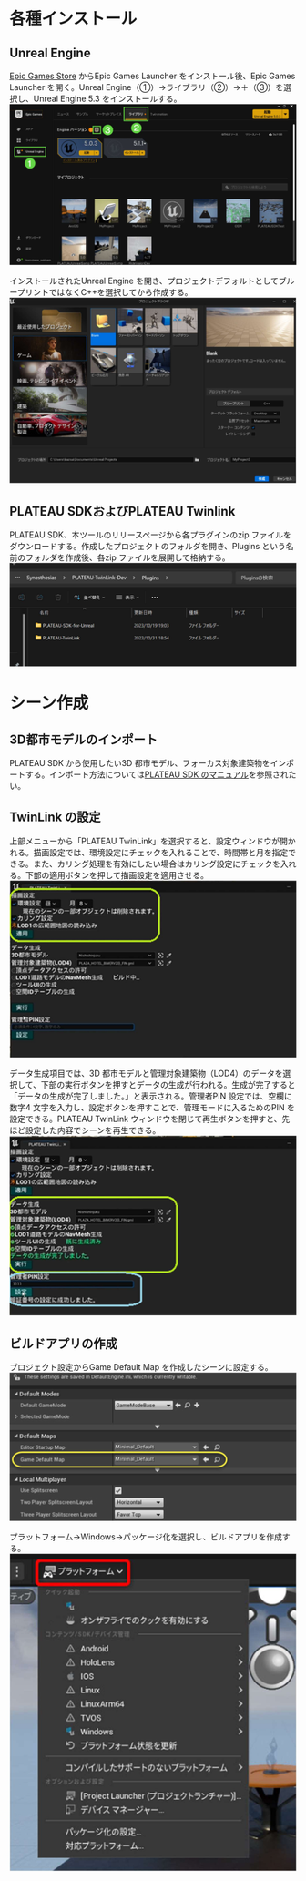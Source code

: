 # 各種インストール
## Unreal Engine
[Epic Games Store](https://store.epicgames.com/ja/download) からEpic Games Launcher をインストール後、Epic Games Launcher を開く。Unreal Engine（①）→ライブラリ（②）→＋（③）を選択し、Unreal Engine 5.3 をインストールする。
![Unreal Engine のインストール](../resources/Setup/Unreal%20Engine%20のインストール.jpg)


インストールされたUnreal Engine を開き、プロジェクトデフォルトとしてブループリントではなくC++を選択してから作成する。
![C++の選択](../resources/Setup/C++の選択.jpg)


## PLATEAU SDKおよびPLATEAU Twinlink
PLATEAU SDK、本ツールのリリースページから各プラグインのzip ファイルをダウンロードする。作成したプロジェクトのフォルダを開き、Plugins という名前のフォルダを作成後、各zip ファイルを展開して格納する。
![ファイル格納](../resources/Setup/ファイル格納.jpg)


# シーン作成
## 3D都市モデルのインポート
PLATEAU SDK から使用したい3D 都市モデル、フォーカス対象建築物をインポートする。インポート方法については[PLATEAU SDK のマニュアル](https://project-plateau.github.io/PLATEAU-SDK-for-Unreal/manual/ImportCityModels.html)を参照されたい。

## TwinLink の設定
上部メニューから「PLATEAU TwinLink」を選択すると、設定ウィンドウが開かれる。描画設定では、環境設定にチェックを入れることで、時間帯と月を指定できる。また、カリング処理を有効にしたい場合はカリング設定にチェックを入れる。下部の適用ボタンを押して描画設定を適用させる。
![描画設定](../resources/Setup/描画設定.jpg)


データ生成項目では、3D 都市モデルと管理対象建築物（LOD4）のデータを選択して、下部の実行ボタンを押すとデータの生成が行われる。生成が完了すると「データの生成が完了しました。」と表示される。管理者PIN 設定では、空欄に数字4 文字を入力し、設定ボタンを押すことで、管理モードに入るためのPIN を設定できる。PLATEAU TwinLink ウィンドウを閉じて再生ボタンを押すと、先ほど設定した内容でシーンを再生できる。
![データ生成及び管理者PIN設定](../resources/Setup/データ生成及び管理者PIN設定.jpg)


## ビルドアプリの作成
プロジェクト設定からGame Default Map を作成したシーンに設定する。
![ビルドアプリの作成](../resources/Setup/ビルドアプリの作成.jpg)


プラットフォーム→Windows→パッケージ化を選択し、ビルドアプリを作成する。
![パッケージ化](../resources/Setup/パッケージ.jpg)